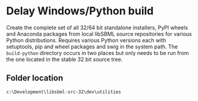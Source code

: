 # Delay Windows/Python build

Create the complete set of all 32/64 bit standalone installers, PyPI wheels and Anaconda packages from local libSBML source repositories for various Python distributions. Requires various Python versions each with setuptools, pip and wheel packages and swig in the system path. The `build-python` directory occurs in two places but only needs to be run from the one located in the stable 32 bit source tree.

## Folder location
`c:\Development\libsbml-src-32\dev\utilities`
